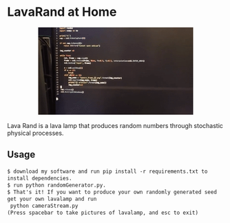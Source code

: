 # LavaRand at Home

<div align="center">
  <kbd>
    <img src="https://github.com/SriLikesToSing/LavaRand/blob/main/cryptoLamp/lavaRand.gif" />
  </kbd>
</div>


Lava Rand is a lava lamp that produces random numbers through stochastic physical processes.

## Usage

```
$ download my software and run pip install -r requirements.txt to install dependencies.
$ run python randomGenerator.py. 
$ That's it! If you want to produce your own randomly generated seed get your own lavalamp and run
 python cameraStream.py
(Press spacebar to take pictures of lavalamp, and esc to exit)

```




